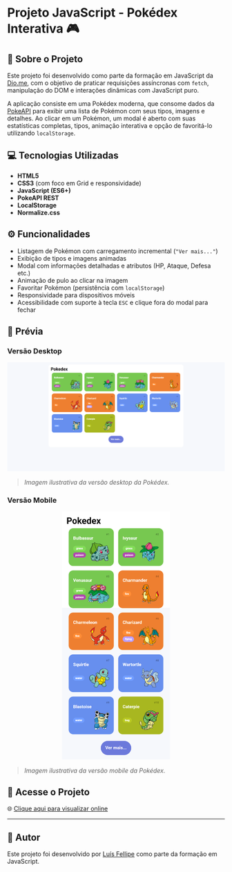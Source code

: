 # Projeto JavaScript - Pokédex Interativa 🎮

## 📌 Sobre o Projeto

Este projeto foi desenvolvido como parte da formação em JavaScript da [Dio.me](https://www.dio.me/), com o objetivo de praticar requisições assíncronas com `fetch`, manipulação do DOM e interações dinâmicas com JavaScript puro.

A aplicação consiste em uma Pokédex moderna, que consome dados da [PokeAPI](https://pokeapi.co/) para exibir uma lista de Pokémon com seus tipos, imagens e detalhes. Ao clicar em um Pokémon, um modal é aberto com suas estatísticas completas, tipos, animação interativa e opção de favoritá-lo utilizando `localStorage`.

## 💻 Tecnologias Utilizadas

- **HTML5**  
- **CSS3** (com foco em Grid e responsividade)  
- **JavaScript (ES6+)**
- **PokeAPI REST**
- **LocalStorage**
- **Normalize.css**

## ⚙️ Funcionalidades

- Listagem de Pokémon com carregamento incremental (`"Ver mais..."`)
- Exibição de tipos e imagens animadas
- Modal com informações detalhadas e atributos (HP, Ataque, Defesa etc.)
- Animação de pulo ao clicar na imagem
- Favoritar Pokémon (persistência com `localStorage`)
- Responsividade para dispositivos móveis
- Acessibilidade com suporte à tecla `ESC` e clique fora do modal para fechar

## 📸 Prévia

### Versão Desktop
![Prévia Desktop](assets/img/preview.png)  
> *Imagem ilustrativa da versão desktop da Pokédex.*

### Versão Mobile

<p align="center">
  <img src="assets/img/preview-cell.png" alt="Prévia Mobile" width="250px">
</p>

> *Imagem ilustrativa da versão mobile da Pokédex.*


## 🔗 Acesse o Projeto

🌐 [Clique aqui para visualizar online](https://luis-fellipe.github.io/javascript-pokedex/)

---

## 🧠 Autor

Este projeto foi desenvolvido por [Luís Fellipe](https://www.linkedin.com/in/luis-fellipe-real) como parte da formação em JavaScript.
